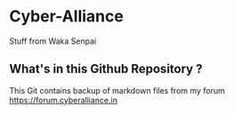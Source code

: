 # Cyber-Alliance
Stuff from Waka Senpai

## What's in this Github Repository ?	

This Git contains backup of markdown files from my forum
https://forum.cyberalliance.in
